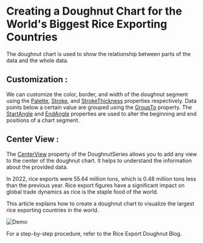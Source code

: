  # Creating a Doughnut Chart for the World's Biggest Rice Exporting Countries
 
The doughnut chart is used to show the relationship between parts of the data and the whole data.

## Customization :
We can customize the color, border, and width of the doughnut segment using the [Palette](https://help.syncfusion.com/cr/wpf/Syncfusion.UI.Xaml.Charts.ChartSeriesBase.html#Syncfusion_UI_Xaml_Charts_ChartSeriesBase_Palette), [Stroke](https://help.syncfusion.com/cr/wpf/Syncfusion.UI.Xaml.Charts.ChartSeries.html#Syncfusion_UI_Xaml_Charts_ChartSeries_Stroke), and [StrokeThickness](https://help.syncfusion.com/cr/wpf/Syncfusion.UI.Xaml.Charts.ChartSeries.html#Syncfusion_UI_Xaml_Charts_ChartSeries_StrokeThickness) properties respectively. Data points below a certain value are grouped using the [GroupTo](https://help.syncfusion.com/cr/wpf/Syncfusion.UI.Xaml.Charts.CircularSeriesBase.html#Syncfusion_UI_Xaml_Charts_CircularSeriesBase_GroupTo) property. The [StartAngle](https://help.syncfusion.com/cr/wpf/Syncfusion.UI.Xaml.Charts.CircularSeriesBase.html#Syncfusion_UI_Xaml_Charts_CircularSeriesBase_StartAngle) and [EndAngle](https://help.syncfusion.com/cr/wpf/Syncfusion.UI.Xaml.Charts.CircularSeriesBase.html#Syncfusion_UI_Xaml_Charts_CircularSeriesBase_EndAngle) properties are used to alter the beginning and end positions of a chart segment.

## Center View :
The [CenterView](https://help.syncfusion.com/cr/wpf/Syncfusion.UI.Xaml.Charts.DoughnutSeries.html#Syncfusion_UI_Xaml_Charts_DoughnutSeries_CenterView) property of the DoughnutSeries allows you to add any view to the center of the doughnut chart. It helps to understand the information about the provided data.

In 2022, rice exports were 55.64 million tons, which is 0.48 million tons less than the previous year. Rice export figures have a significant impact on global trade dynamics as rice is the staple food of the world.

This article explains how to create a doughnut chart to visualize the largest rice exporting countries in the world.

![Demo](https://github.com/SyncfusionExamples/Creating-a-Doughnut-Chart-for-the-World-s-Biggest-Rice-Exporting-Countries/assets/103025761/f5bcc41c-496a-43f6-a4e0-e5458fb1096b)

For a step-by-step procedure, refer to the Rice Export Doughnut Blog.

